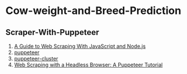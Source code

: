 # Cow-weight-and-Breed-Prediction

## Scraper-With-Puppeteer 
1. [A Guide to Web Scraping With JavaScript and Node.js](https://hackernoon.com/a-guide-to-web-scraping-with-javascript-and-nodejs-i21l3te1)
2. [puppeteer](https://github.com/puppeteer/puppeteer)
3. [puppeteer-cluster](https://github.com/thomasdondorf/puppeteer-cluster)
4. [Web Scraping with a Headless Browser: A Puppeteer Tutorial](https://www.toptal.com/puppeteer/headless-browser-puppeteer-tutorial)

